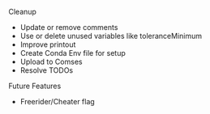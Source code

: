 Cleanup

- Update or remove comments
- Use or delete unused variables like toleranceMinimum
- Improve printout
- Create Conda Env file for setup
- Upload to Comses
- Resolve TODOs

Future Features
- Freerider/Cheater flag